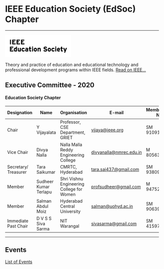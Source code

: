 # IEEE Education Society (EdSoc) Chapter
---

![Education Society](/user/img/logos/ed-logo.gif)

Theory and practice of education and educational technology and professional development programs within IEEE fields. [Read on IEEE...](https://www.ieee.org/membership_services/membership/societies/membership_societies_index.html)

## Executive Committee - 2020

#### Education Society Chapter

| Designation          | Name                  | Organisation                 | E-mail                       | Membership No |
| -------------------- | --------------------- | ---------------------------- | ---------------------------- | ------------- |
| Chair              | Y Vijayalata	   | Professor, CSE Department, GRIET	                | vijaya@ieee.org          | SM 91091196  |  
| Vice Chair           | Divya Nalla         | Nalla Malla Reddy Engineering College        | divyanalla@nmrec.edu.in  |	M 80563669   |
| Secretary/ Treasurer          | Tara Saikumar         | CMRTC, Hyderabad             | tara.sai437@gmail.com        | SM 93809193    |
| Member               | Sudheer Kumar Terlapu	       | Shri Vishnu Engineering College for Women	            | 	profsudheer@gmail.com | 	M 94752819    |
| Member               | Salman Abdul Moiz		       | 	Hyderabad Central University		            | 		salman@uohyd.ac.in |  SM 90639306    |
| Immediate Past Chair | D V S S Siva Sarma    | NIT Warangal                 | sivasarma@gmail.com          | SM 41597317   |

---

## Events
[List of Events](rssfeed/list.html)